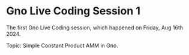 # Gno Live Coding Session 1

The first Gno Live Coding session, which happened on Friday, Aug 16th 2024.

Topic: Simple Constant Product AMM in Gno.
